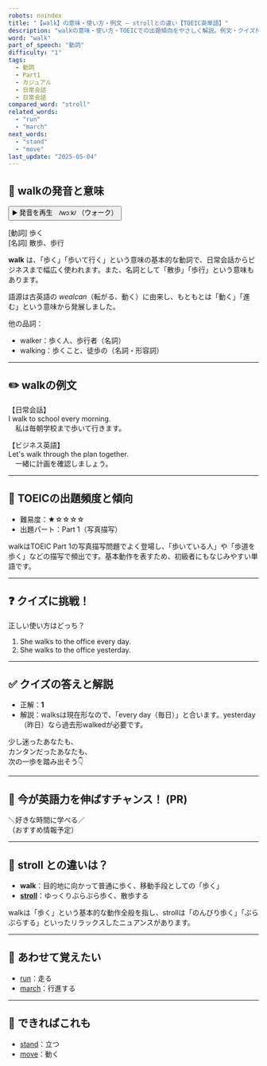 ```yaml
---
robots: noindex
title: "【walk】の意味・使い方・例文 ― strollとの違い【TOEIC英単語】"
description: "walkの意味・使い方・TOEICでの出題傾向をやさしく解説。例文・クイズ付きでstrollとの違いもわかりやすく学べます。"
word: "walk"
part_of_speech: "動詞"
difficulty: "1"
tags:
  - 動詞
  - Part1
  - カジュアル
  - 日常会話
  - 日常会話
compared_word: "stroll"
related_words:
  - "run"
  - "march"
next_words:
  - "stand"
  - "move"
last_update: "2025-05-04"
---
```


## 🔰 walkの発音と意味

<button class="play-audio" onclick="playTTS('walk')">
  <span class="play-audio-main">
    ▶️ 発音を再生　/wɔːk/
  </span>
  <span class="play-audio-sub">
    （ウォーク）
  </span>
</button>

[動詞] 歩く  
[名詞] 散歩、歩行

**walk** は、「歩く」「歩いて行く」という意味の基本的な動詞で、日常会話からビジネスまで幅広く使われます。また、名詞として「散歩」「歩行」という意味もあります。

語源は古英語の *wealcan*（転がる、動く）に由来し、もともとは「動く」「進む」という意味から発展しました。

他の品詞：  
- walker：歩く人、歩行者（名詞）
- walking：歩くこと、徒歩の（名詞・形容詞）

---

## ✏️ walkの例文

【日常会話】  
I walk to school every morning.  
　私は毎朝学校まで歩いて行きます。

【ビジネス英語】  
Let's walk through the plan together.  
　一緒に計画を確認しましょう。

---

## 🎯 TOEICの出題頻度と傾向

- 難易度：★☆☆☆☆
- 出題パート：Part 1（写真描写）

walkはTOEIC Part 1の写真描写問題でよく登場し、「歩いている人」や「歩道を歩く」などの描写で頻出です。基本動作を表すため、初級者にもなじみやすい単語です。

---

## ❓ クイズに挑戦！

正しい使い方はどっち？

1. She walks to the office every day.  
2. She walks to the office yesterday.

---

## ✅ クイズの答えと解説

- 正解：**1**
- 解説：walksは現在形なので、「every day（毎日）」と合います。yesterday（昨日）なら過去形walkedが必要です。

少し迷ったあなたも、  
カンタンだったあなたも、  
次の一歩を踏み出そう👇️

---

## 🚀 今が英語力を伸ばすチャンス！ (PR)

<div class="info-center">
＼好きな時間に学べる／<br>  
（おすすめ情報予定）
</div>

---

## 🤔  stroll との違いは？

- **walk**：目的地に向かって普通に歩く、移動手段としての「歩く」
- **[stroll](/word/stroll/)**：ゆっくりぶらぶら歩く、散歩する

walkは「歩く」という基本的な動作全般を指し、strollは「のんびり歩く」「ぶらぶらする」といったリラックスしたニュアンスがあります。

---

## 🧩 あわせて覚えたい

- [run](/word/run/)：走る
- [march](/word/march/)：行進する

---

## 📖 できればこれも

- [stand](/word/stand/)：立つ
- [move](/word/move/)：動く

<!-- cvid: aid20_bid36 -->
